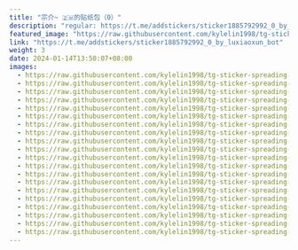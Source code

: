 ```yaml
---
title: "宗介~ 🇿🇲的贴纸包（0）"
description: "regular: https://t.me/addstickers/sticker1885792992_0_by_luxiaoxun_bot"
featured_image: "https://raw.githubusercontent.com/kylelin1998/tg-sticker-spreading-worldwide-images/main/img/6cc99165-ab35-4861-8036-f08b9c9cda3b.jpg"
link: "https://t.me/addstickers/sticker1885792992_0_by_luxiaoxun_bot"
weight: 3
date: 2024-01-14T13:50:07+08:00
images:
  - https://raw.githubusercontent.com/kylelin1998/tg-sticker-spreading-worldwide-images/main/img/6cc99165-ab35-4861-8036-f08b9c9cda3b.jpg
  - https://raw.githubusercontent.com/kylelin1998/tg-sticker-spreading-worldwide-images/main/img/6560eb5a-a959-4884-84f0-3c3ae81675d0.jpg
  - https://raw.githubusercontent.com/kylelin1998/tg-sticker-spreading-worldwide-images/main/img/1650f536-4615-45d5-9e49-0a25537c2f61.jpg
  - https://raw.githubusercontent.com/kylelin1998/tg-sticker-spreading-worldwide-images/main/img/61553233-d239-41de-bbcb-ecaddb68d4ba.jpg
  - https://raw.githubusercontent.com/kylelin1998/tg-sticker-spreading-worldwide-images/main/img/1959959e-2a5b-49b1-9c70-3deae5399314.jpg
  - https://raw.githubusercontent.com/kylelin1998/tg-sticker-spreading-worldwide-images/main/img/9278dc6e-16b7-41d4-bfb1-773692ec8c57.jpg
  - https://raw.githubusercontent.com/kylelin1998/tg-sticker-spreading-worldwide-images/main/img/74ded6d5-643a-4374-afa2-334292b33eda.jpg
  - https://raw.githubusercontent.com/kylelin1998/tg-sticker-spreading-worldwide-images/main/img/50d3f19b-645c-40a2-80a8-d43f1cf65740.jpg
  - https://raw.githubusercontent.com/kylelin1998/tg-sticker-spreading-worldwide-images/main/img/dbcebcfe-b460-4145-82e2-db02dc4023d1.jpg
  - https://raw.githubusercontent.com/kylelin1998/tg-sticker-spreading-worldwide-images/main/img/c48ec5e3-c279-4fe2-ba53-3c7b768f8488.jpg
  - https://raw.githubusercontent.com/kylelin1998/tg-sticker-spreading-worldwide-images/main/img/2a33cb83-36b5-4b20-a0b2-0067778594e8.jpg
  - https://raw.githubusercontent.com/kylelin1998/tg-sticker-spreading-worldwide-images/main/img/36079222-4f64-4074-8706-45730dfe8d5a.jpg
  - https://raw.githubusercontent.com/kylelin1998/tg-sticker-spreading-worldwide-images/main/img/3e17f216-2a57-429d-a13c-83b10658ae03.jpg
  - https://raw.githubusercontent.com/kylelin1998/tg-sticker-spreading-worldwide-images/main/img/b0b008a2-5bdf-46dc-b7c7-9d5c207ab322.jpg
  - https://raw.githubusercontent.com/kylelin1998/tg-sticker-spreading-worldwide-images/main/img/5b8abe3d-c9f1-438b-a4a8-c12b0f733ee6.jpg
  - https://raw.githubusercontent.com/kylelin1998/tg-sticker-spreading-worldwide-images/main/img/9a17dd97-ee89-4153-93a9-f6bc1c7670da.jpg
  - https://raw.githubusercontent.com/kylelin1998/tg-sticker-spreading-worldwide-images/main/img/29fe2456-0985-4157-b30c-b5da04b373c1.jpg
  - https://raw.githubusercontent.com/kylelin1998/tg-sticker-spreading-worldwide-images/main/img/ba59fae5-8582-443b-bf69-51c9d1096827.jpg
  - https://raw.githubusercontent.com/kylelin1998/tg-sticker-spreading-worldwide-images/main/img/29825582-12de-404b-ad5e-cc1b47c72c59.jpg
  - https://raw.githubusercontent.com/kylelin1998/tg-sticker-spreading-worldwide-images/main/img/77d5d7bb-4024-42e2-8289-4a6e85d9a823.jpg
---
```

